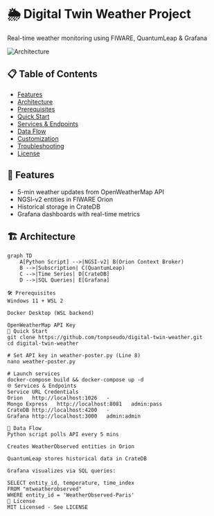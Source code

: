 # 🌦 Digital Twin Weather Project  
Real-time weather monitoring using FIWARE, QuantumLeap & Grafana  

![Architecture](https://github.com/user-attachments/assets/2464ea09-affe-4454-bf6c-aa3b4f04f4ba)

## 📋 Table of Contents
- [Features](#-features)
- [Architecture](#-architecture)
- [Prerequisites](#-prerequisites)
- [Quick Start](#-quick-start)
- [Services & Endpoints](#-services--endpoints)
- [Data Flow](#-data-flow)
- [Customization](#-customization)
- [Troubleshooting](#-troubleshooting)
- [License](#-license)

## 🌟 Features
- 5-min weather updates from OpenWeatherMap API
- NGSI-v2 entities in FIWARE Orion
- Historical storage in CrateDB
- Grafana dashboards with real-time metrics

## 🏗 Architecture
```mermaid
graph TD
    A[Python Script] -->|NGSI-v2| B(Orion Context Broker)
    B -->|Subscription| C(QuantumLeap)
    C -->|Time Series| D[CrateDB]
    D -->|SQL Queries| E[Grafana]

🛠 Prerequisites
Windows 11 + WSL 2

Docker Desktop (WSL backend)

OpenWeatherMap API Key
🚀 Quick Start
git clone https://github.com/tonpseudo/digital-twin-weather.git
cd digital-twin-weather

# Set API key in weather-poster.py (Line 8)
nano weather-poster.py

# Launch services
docker-compose build && docker-compose up -d
🌐 Services & Endpoints
Service	URL	Credentials
Orion	http://localhost:1026	-
Mongo Express	http://localhost:8081	admin:pass
CrateDB	http://localhost:4200	-
Grafana	http://localhost:3000	admin:admin

🔄 Data Flow
Python script polls API every 5 mins

Creates WeatherObserved entities in Orion

QuantumLeap stores historical data in CrateDB

Grafana visualizes via SQL queries:

SELECT entity_id, temperature, time_index 
FROM "mtweatherobserved" 
WHERE entity_id = 'WeatherObserved-Paris'
📜 License
MIT Licensed - See LICENSE


